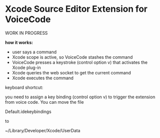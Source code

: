 # Xcode Source Editor Extension for VoiceCode

WORK IN PROGRESS

**how it works:**

- user says a command
- Xcode scope is active, so VoiceCode stashes the command
- VoiceCode presses a keystroke (control option v) that activates the Xcode plug-in
- Xcode queries the web socket to get the current command
- Xcode executes the command


keyboard shortcut: 

you need to assign a key binding (control option v) to trigger the extension from voice code. You can move the file

Default.idekeybindings

to

~/Library/Developer/Xcode/UserData
